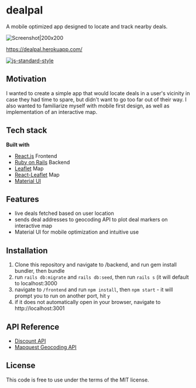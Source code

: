 # dealpal
A mobile optimized app designed to locate and track nearby deals.

![Screenshot|200x200](https://i.imgur.com/NXjFuUZ.png)

https://dealpal.herokuapp.com/

[![js-standard-style](https://img.shields.io/badge/code%20style-standard-brightgreen.svg?style=flat)](https://github.com/feross/standard)

## Motivation
I wanted to create a simple app that would locate deals in a user's vicinity in case they had time to spare, but didn't want to go too far out of their way. I also wanted to familiarize myself with mobile first design, as well as implementation of an interactive map. 

## Tech stack

<b>Built with</b>
- [React.js](https://reactjs.org/) Frontend
- [Ruby on Rails](https://rubyonrails.org/) Backend 
- [Leaflet](https://leafletjs.com/) Map 
- [React-Leaflet](https://react-leaflet.js.org/) Map
- [Material UI](https://material-ui.com/)

## Features
- live deals fetched based on user location
- sends deal addresses to geocoding API to plot deal markers on interactive map
- Material UI for mobile optimization and intuitive use
  
## Installation

1. Clone this repository and navigate to /backend, and run gem install bundler, then bundle
2. run `rails db:migrate` and `rails db:seed`, then run `rails s` (it will default to localhost:3000
3. navigate to `/frontend` and run `npm install`, then `npm start` - it will prompt you to run on another port, hit `y`
4. if it does not automatically open in your browser, navigate to http://localhost:3001

## API Reference

- [Discount API](https://discountapi.com/docs)
- [Mapquest Geocoding API](https://developer.mapquest.com/documentation/geocoding-api/)


## License
This code is free to use under the terms of the MIT license.
